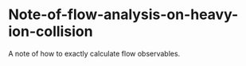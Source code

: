 # Note-of-flow-analysis-on-heavy-ion-collision
A note of how to exactly calculate flow observables.
